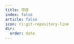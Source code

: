 ```yaml
---
title: 项目
index: false
article: false
icon: ri:git-repository-line
dir:
  order: date
---
```


<catalog></catalog>